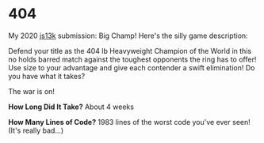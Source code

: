 # 404
My 2020 <a href="https://js13kgames.com">js13k</a> submission: Big Champ! Here's the silly game description:

Defend your title as the 404 lb Heavyweight Champion of the World in this no holds barred match against the toughest opponents the ring has to offer! Use size to your advantage and give each contender a swift elimination! Do you have what it takes?

The war is on!

<b>How Long Did It Take?</b>
About 4 weeks

<b>How Many Lines of Code?</b>
1983 lines of the worst code you've ever seen! (It's really bad...)